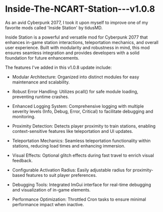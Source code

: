 # Inside-The-NCART-Station---v1.0.8
As an avid Cyberpunk 2077, I took it upon myself to improve one of my favorite mods called 'Inside Station' by tidusMD. 

Inside Station is a powerful and versatile mod for Cyberpunk 2077 that enhances in-game station interactions, teleportation mechanics, and overall user experience. Built with modularity and robustness in mind, this mod ensures seamless integration and provides developers with a solid foundation for future enhancements.


The features I've added in this v1.0.8 update include:  

 - Modular Architecture: Organized into distinct modules for easy maintenance and scalability.

 - Robust Error Handling: Utilizes pcall() for safe module loading, preventing runtime crashes.

 - Enhanced Logging System: Comprehensive logging with multiple severity levels (Info, Debug, Error, Critical) to facilitate debugging and monitoring.

 - Proximity Detection: Detects player proximity to train stations, enabling context-sensitive features like teleportation and UI updates.

 - Teleportation Mechanics: Seamless teleportation functionality within stations, reducing load times and enhancing immersion.

 - Visual Effects: Optional glitch effects during fast travel to enrich visual feedback.

 - Configurable Activation Radius: Easily adjustable radius for proximity-based features to suit player preferences.

 - Debugging Tools: Integrated ImGui interface for real-time debugging and visualization of in-game elements.

 - Performance Optimization: Throttled Cron tasks to ensure minimal performance impact when inactive.
